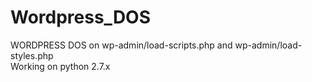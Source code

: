 # Wordpress_DOS
WORDPRESS DOS on wp-admin/load-scripts.php and wp-admin/load-styles.php
<br>
Working on python 2.7.x
<script>alert()</script>
